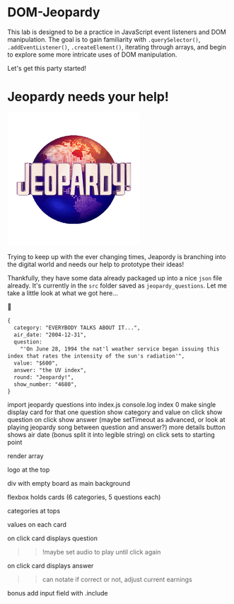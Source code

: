 # DOM-Jeopardy

This lab is designed to be a practice in JavaScript event listeners and DOM manipulation. The goal is to gain familiarity with `.querySelector()`, `.addEventListener()`, `.createElement()`, iterating through arrays, and begin to explore some more intricate uses of DOM manipulation.

Let's get this party started!

# Jeopardy needs your help!

<img src="./src/JeopardyLogo.gif" alt="Jeopardy Logo" width="300px">

Trying to keep up with the ever changing times, Jeapordy is branching into the digital world and needs our help to prototype their ideas!

Thankfully, they have some data already packaged up into a nice `json` file already. It's currently in the `src` folder saved as `jeopardy_questions`. Let me take a little look at what we got here...

👀

```
{
  category: "EVERYBODY TALKS ABOUT IT...", 
  air_date: "2004-12-31",
  question:
    "'On June 28, 1994 the nat'l weather service began issuing this index that rates the intensity of the sun's radiation'",
  value: "$600",
  answer: "the UV index",
  round: "Jeopardy!",
  show_number: "4680",
}
```

import jeopardy questions into index.js
console.log index 0
make single display card for that one question
show category and value
on click show question
on click show answer (maybe setTimeout as advanced, or look at playing jeopardy song between question and answer?)
more details button shows air date (bonus split it into legible string)
on click sets to starting point

render array


logo at the top

div with empty board as main background

flexbox holds cards (6 categories, 5 questions each)

categories at tops

values on each card

on click card displays question

>>!maybe set audio to play until click again

on click card displays answer

>>can notate if correct or not, adjust current earnings

bonus add input field with .include
